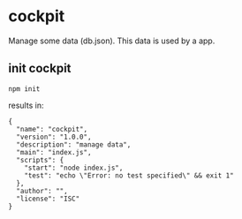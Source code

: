 # cockpit
Manage some data (db.json). This data is used by a app.

## init cockpit

```
npm init
```
results in:
```
{
  "name": "cockpit",
  "version": "1.0.0",
  "description": "manage data",
  "main": "index.js",
  "scripts": {
    "start": "node index.js",
    "test": "echo \"Error: no test specified\" && exit 1"
  },
  "author": "",
  "license": "ISC"
}

```
